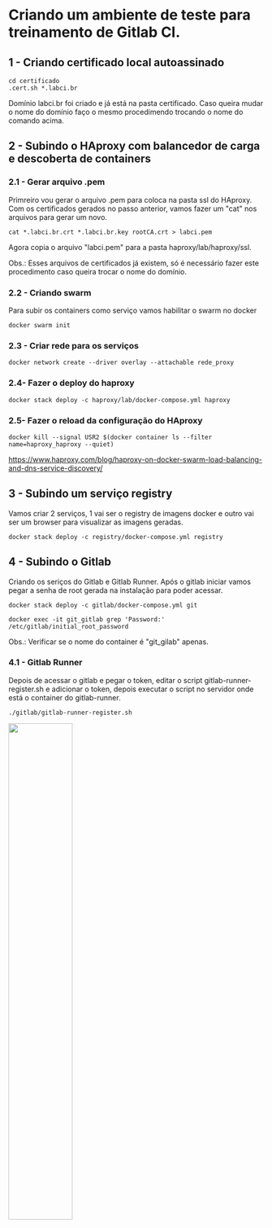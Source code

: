 # Criando um ambiente de teste para treinamento de Gitlab CI.

## 1 - Criando certificado local autoassinado 
```
cd certificado
.cert.sh *.labci.br
```
Domínio labci.br foi criado e já está na pasta certificado. Caso queira mudar o nome do domínio faço o mesmo procedimendo trocando o nome do comando acima.

## 2 - Subindo o HAproxy com balancedor de carga e descoberta de containers

### 2.1 - Gerar arquivo .pem

Primreiro vou gerar o arquivo .pem para coloca na pasta ssl do HAproxy. Com os certificados gerados no passo anterior, vamos fazer um "cat" nos arquivos para gerar um novo.

```
cat *.labci.br.crt *.labci.br.key rootCA.crt > labci.pem
```
Agora copia o arquivo "labci.pem" para a pasta haproxy/lab/haproxy/ssl.

Obs.: Esses arquivos de certificados já existem, só é necessário fazer este procedimento caso queira trocar o nome do domínio.

### 2.2 - Criando swarm 

Para subir os containers como serviço vamos habilitar o swarm no docker
```
docker swarm init
```
### 2.3 -  Criar  rede para os serviços
```
docker network create --driver overlay --attachable rede_proxy
```
### 2.4- Fazer o deploy do haproxy
```
docker stack deploy -c haproxy/lab/docker-compose.yml haproxy
```
### 2.5- Fazer o reload da configuração do HAproxy
```
docker kill --signal USR2 $(docker container ls --filter name=haproxy_haproxy --quiet)
```

https://www.haproxy.com/blog/haproxy-on-docker-swarm-load-balancing-and-dns-service-discovery/



## 3 - Subindo um serviço registry

Vamos criar 2 serviços, 1 vai ser o registry de imagens docker e outro vai ser um browser para visualizar as imagens geradas.
```
docker stack deploy -c registry/docker-compose.yml registry
```

## 4 - Subindo o Gitlab

Criando os seriços do Gitlab e Gitlab Runner. Após o gitlab iniciar vamos pegar a senha de root gerada na instalação para poder acessar.

```
docker stack deploy -c gitlab/docker-compose.yml git
```
```
docker exec -it git_gitlab grep 'Password:' /etc/gitlab/initial_root_password
```
Obs.: Verificar se o nome do container é "git_gilab" apenas.

### 4.1 - Gitlab Runner

Depois de acessar o gitlab e pegar o token, editar o script gitlab-runner-register.sh e adicionar o token, depois executar o script no servidor onde está o container do gitlab-runner.

```
./gitlab/gitlab-runner-register.sh 
```


[<img src="https://i9.ytimg.com/vi/QExBnuOb2SM/maxresdefault.jpg" width="50%">](https://www.youtube.com/watch?v=QExBnuOb2SM "Gitlab CI/CD")

